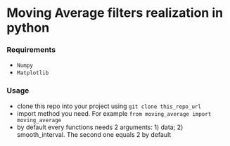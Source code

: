 # Moving Average filters realization in python
### Requirements
* `Numpy`
* `Matplotlib`
### Usage 
* clone this repo into your project using `git clone this_repo_url` 
* import method you need. For example `from moving_average import moving_average`
* by default every functions needs 2 arguments: 1) data; 2) smooth_interval. The second one equals 2 by default